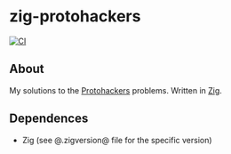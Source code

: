 # zig-protohackers

[![CI](https://github.com/Katipo007/zig-protohackers/actions/workflows/ci.yaml/badge.svg)](https://github.com/Katipo007/zig-protohackers/actions/workflows/ci.yaml)

## About

My solutions to the [Protohackers](https://protohackers.com/) problems.
Written in [Zig](https://ziglang.org/).

## Dependences

- Zig (see @.zigversion@ file for the specific version)

